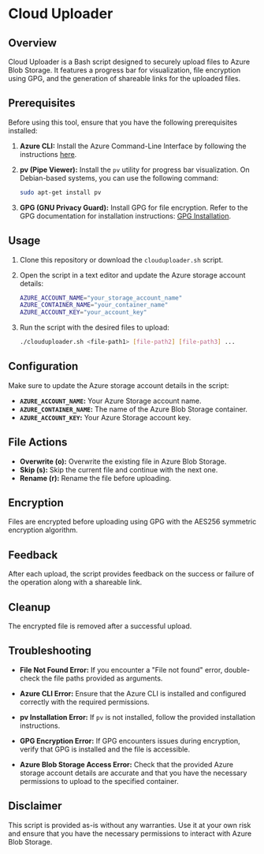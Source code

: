 # Cloud Uploader

## Overview

Cloud Uploader is a Bash script designed to securely upload files to Azure Blob Storage. It features a progress bar for visualization, file encryption using GPG, and the generation of shareable links for the uploaded files.

## Prerequisites

Before using this tool, ensure that you have the following prerequisites installed:

1. **Azure CLI:** Install the Azure Command-Line Interface by following the instructions [here](https://docs.microsoft.com/en-us/cli/azure/install-azure-cli).

2. **pv (Pipe Viewer):** Install the `pv` utility for progress bar visualization. On Debian-based systems, you can use the following command:
    ```bash
    sudo apt-get install pv
    ```

3. **GPG (GNU Privacy Guard):** Install GPG for file encryption. Refer to the GPG documentation for installation instructions: [GPG Installation](https://gnupg.org/download/index.html).

## Usage

1. Clone this repository or download the `clouduploader.sh` script.

2. Open the script in a text editor and update the Azure storage account details:

    ```bash
    AZURE_ACCOUNT_NAME="your_storage_account_name"
    AZURE_CONTAINER_NAME="your_container_name"
    AZURE_ACCOUNT_KEY="your_account_key"
    ```

3. Run the script with the desired files to upload:

    ```bash
    ./clouduploader.sh <file-path1> [file-path2] [file-path3] ...
    ```

## Configuration

Make sure to update the Azure storage account details in the script:

- **`AZURE_ACCOUNT_NAME`:** Your Azure Storage account name.
- **`AZURE_CONTAINER_NAME`:** The name of the Azure Blob Storage container.
- **`AZURE_ACCOUNT_KEY`:** Your Azure Storage account key.

## File Actions

- **Overwrite (o):** Overwrite the existing file in Azure Blob Storage.
- **Skip (s):** Skip the current file and continue with the next one.
- **Rename (r):** Rename the file before uploading.

## Encryption

Files are encrypted before uploading using GPG with the AES256 symmetric encryption algorithm.

## Feedback

After each upload, the script provides feedback on the success or failure of the operation along with a shareable link.

## Cleanup

The encrypted file is removed after a successful upload.

## Troubleshooting

- **File Not Found Error:** If you encounter a "File not found" error, double-check the file paths provided as arguments.

- **Azure CLI Error:** Ensure that the Azure CLI is installed and configured correctly with the required permissions.

- **pv Installation Error:** If `pv` is not installed, follow the provided installation instructions.

- **GPG Encryption Error:** If GPG encounters issues during encryption, verify that GPG is installed and the file is accessible.

- **Azure Blob Storage Access Error:** Check that the provided Azure storage account details are accurate and that you have the necessary permissions to upload to the specified container.

## Disclaimer

This script is provided as-is without any warranties. Use it at your own risk and ensure that you have the necessary permissions to interact with Azure Blob Storage.

